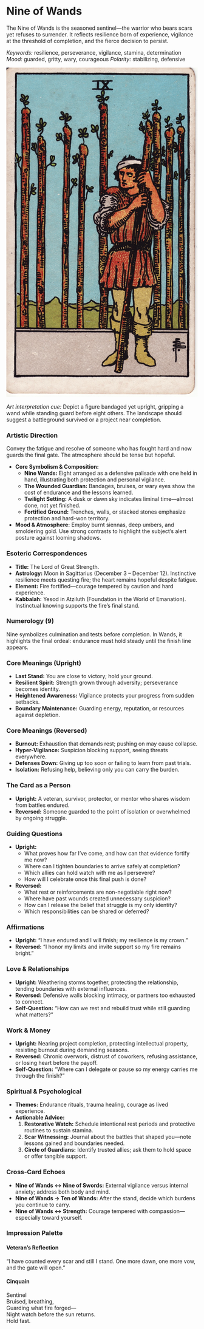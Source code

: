 # Nine of Wands

The Nine of Wands is the seasoned sentinel—the warrior who bears scars yet refuses to surrender. It reflects resilience born of experience, vigilance at the threshold of completion, and the fierce decision to persist.

*Keywords:* resilience, perseverance, vigilance, stamina, determination
*Mood:* guarded, gritty, wary, courageous
*Polarity:* stabilizing, defensive

![Nine of Wands](wands_09.jpg)

*Art interpretation cue:* Depict a figure bandaged yet upright, gripping a wand while standing guard before eight others. The landscape should suggest a battleground survived or a project near completion.

### Artistic Direction

Convey the fatigue and resolve of someone who has fought hard and now guards the final gate. The atmosphere should be tense but hopeful.

*   **Core Symbolism & Composition:**
    *   **Nine Wands:** Eight arranged as a defensive palisade with one held in hand, illustrating both protection and personal vigilance.
    *   **The Wounded Guardian:** Bandages, bruises, or wary eyes show the cost of endurance and the lessons learned.
    *   **Twilight Setting:** A dusk or dawn sky indicates liminal time—almost done, not yet finished.
    *   **Fortified Ground:** Trenches, walls, or stacked stones emphasize protection and hard-won territory.
*   **Mood & Atmosphere:**
    Employ burnt siennas, deep umbers, and smoldering gold. Use strong contrasts to highlight the subject’s alert posture against looming shadows.

### Esoteric Correspondences

*   **Title:** The Lord of Great Strength.
*   **Astrology:** Moon in Sagittarius (December 3 – December 12). Instinctive resilience meets questing fire; the heart remains hopeful despite fatigue.
*   **Element:** Fire fortified—courage tempered by caution and hard experience.
*   **Kabbalah:** Yesod in Atziluth (Foundation in the World of Emanation). Instinctual knowing supports the fire’s final stand.

### Numerology (9)

Nine symbolizes culmination and tests before completion. In Wands, it highlights the final ordeal: endurance must hold steady until the finish line appears.

### Core Meanings (Upright)

*   **Last Stand:** You are close to victory; hold your ground.
*   **Resilient Spirit:** Strength grown through adversity; perseverance becomes identity.
*   **Heightened Awareness:** Vigilance protects your progress from sudden setbacks.
*   **Boundary Maintenance:** Guarding energy, reputation, or resources against depletion.

### Core Meanings (Reversed)

*   **Burnout:** Exhaustion that demands rest; pushing on may cause collapse.
*   **Hyper-Vigilance:** Suspicion blocking support, seeing threats everywhere.
*   **Defenses Down:** Giving up too soon or failing to learn from past trials.
*   **Isolation:** Refusing help, believing only you can carry the burden.

### The Card as a Person

*   **Upright:** A veteran, survivor, protector, or mentor who shares wisdom from battles endured.
*   **Reversed:** Someone guarded to the point of isolation or overwhelmed by ongoing struggle.

### Guiding Questions

*   **Upright:**
    *   What proves how far I’ve come, and how can that evidence fortify me now?
    *   Where can I tighten boundaries to arrive safely at completion?
    *   Which allies can hold watch with me as I persevere?
    *   How will I celebrate once this final push is done?
*   **Reversed:**
    *   What rest or reinforcements are non-negotiable right now?
    *   Where have past wounds created unnecessary suspicion?
    *   How can I release the belief that struggle is my only identity?
    *   Which responsibilities can be shared or deferred?

### Affirmations

*   **Upright:** “I have endured and I will finish; my resilience is my crown.”
*   **Reversed:** “I honor my limits and invite support so my fire remains bright.”

### Love & Relationships

*   **Upright:** Weathering storms together, protecting the relationship, tending boundaries with external influences.
*   **Reversed:** Defensive walls blocking intimacy, or partners too exhausted to connect.
*   **Self-Question:** “How can we rest and rebuild trust while still guarding what matters?”

### Work & Money

*   **Upright:** Nearing project completion, protecting intellectual property, resisting burnout during demanding seasons.
*   **Reversed:** Chronic overwork, distrust of coworkers, refusing assistance, or losing heart before the payoff.
*   **Self-Question:** “Where can I delegate or pause so my energy carries me through the finish?”

### Spiritual & Psychological

*   **Themes:** Endurance rituals, trauma healing, courage as lived experience.
*   **Actionable Advice:**
    1.  **Restorative Watch:** Schedule intentional rest periods and protective routines to sustain stamina.
    2.  **Scar Witnessing:** Journal about the battles that shaped you—note lessons gained and boundaries needed.
    3.  **Circle of Guardians:** Identify trusted allies; ask them to hold space or offer tangible support.

### Cross-Card Echoes

*   **Nine of Wands ↔ Nine of Swords:** External vigilance versus internal anxiety; address both body and mind.
*   **Nine of Wands → Ten of Wands:** After the stand, decide which burdens you continue to carry.
*   **Nine of Wands ↔ Strength:** Courage tempered with compassion—especially toward yourself.

### Impression Palette

#### Veteran’s Reflection

“I have counted every scar and still I stand. One more dawn, one more vow, and the gate will open.”

#### Cinquain

Sentinel  
Bruised, breathing,  
Guarding what fire forged—  
Night watch before the sun returns.  
Hold fast.
